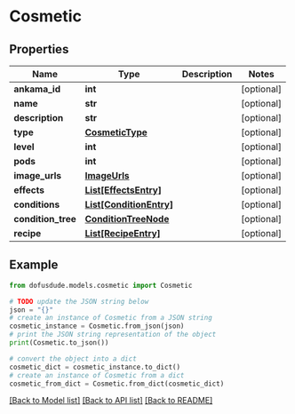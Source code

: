 # Cosmetic


## Properties

Name | Type | Description | Notes
------------ | ------------- | ------------- | -------------
**ankama_id** | **int** |  | [optional] 
**name** | **str** |  | [optional] 
**description** | **str** |  | [optional] 
**type** | [**CosmeticType**](CosmeticType.md) |  | [optional] 
**level** | **int** |  | [optional] 
**pods** | **int** |  | [optional] 
**image_urls** | [**ImageUrls**](ImageUrls.md) |  | [optional] 
**effects** | [**List[EffectsEntry]**](EffectsEntry.md) |  | [optional] 
**conditions** | [**List[ConditionEntry]**](ConditionEntry.md) |  | [optional] 
**condition_tree** | [**ConditionTreeNode**](ConditionTreeNode.md) |  | [optional] 
**recipe** | [**List[RecipeEntry]**](RecipeEntry.md) |  | [optional] 

## Example

```python
from dofusdude.models.cosmetic import Cosmetic

# TODO update the JSON string below
json = "{}"
# create an instance of Cosmetic from a JSON string
cosmetic_instance = Cosmetic.from_json(json)
# print the JSON string representation of the object
print(Cosmetic.to_json())

# convert the object into a dict
cosmetic_dict = cosmetic_instance.to_dict()
# create an instance of Cosmetic from a dict
cosmetic_from_dict = Cosmetic.from_dict(cosmetic_dict)
```
[[Back to Model list]](../README.md#documentation-for-models) [[Back to API list]](../README.md#documentation-for-api-endpoints) [[Back to README]](../README.md)



